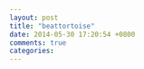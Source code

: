 ```yaml
---
layout: post
title: "beattortoise"
date: 2014-05-30 17:20:54 +0800
comments: true
categories: 
---
```

